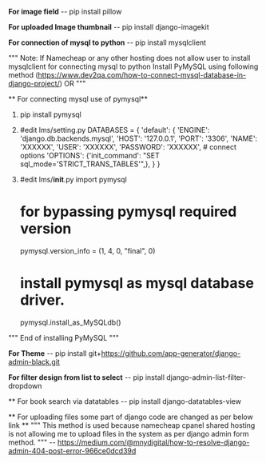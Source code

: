 **For image field**
-- pip install pillow

**For uploaded Image thumbnail**
-- pip install django-imagekit

**For connection of mysql to python**
-- pip install mysqlclient

"""
Note: If Namecheap or any other hosting does not allow user to install mysqlclient for connecting mysql to python
Install PyMySQL using following method (https://www.dev2qa.com/how-to-connect-mysql-database-in-django-project/)
OR
"""

** For connecting mysql use of pymysql**
1. pip install pymysql

2. #edit lms/setting.py
    DATABASES = {
        'default': {
            'ENGINE': 'django.db.backends.mysql',
            'HOST': '127.0.0.1',
            'PORT': '3306',
            'NAME': 'XXXXXX',
            'USER': 'XXXXXX',
            'PASSWORD': 'XXXXXX',
            # connect options
            'OPTIONS': {'init_command': "SET sql_mode='STRICT_TRANS_TABLES'",},
        }
    }
3. #edit lms/__init__.py
    import pymysql
    # for bypassing pymysql required version
    pymysql.version_info = (1, 4, 0, "final", 0)
    # install pymysql as mysql database driver.
    pymysql.install_as_MySQLdb()

"""
End of installing PyMySQL
"""

**For Theme**
-- pip install git+https://github.com/app-generator/django-admin-black.git

**For filter design from list to select**
-- pip install django-admin-list-filter-dropdown

** For book search via datatables
-- pip install django-datatables-view


** For uploading files some part of django code are changed as per below link **
"""
    This method is used because namecheap cpanel shared hosting is not allowing me to upload files in the system as per
    django admin form method.
"""
-- https://medium.com/@mnydigital/how-to-resolve-django-admin-404-post-error-966ce0dcd39d

